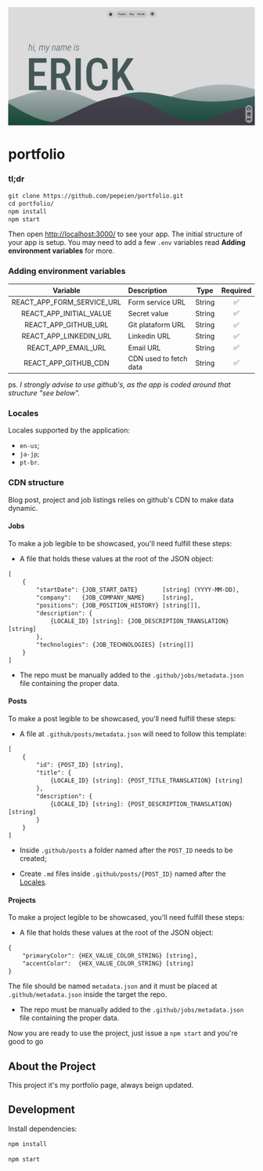 [![portfolio](.github/images/project-thumbnail.png)](https://ericodesu.com)

# portfolio

### tl;dr

```
git clone https://github.com/pepeien/portfolio.git
cd portfolio/
npm install
npm start
```

Then open [http://localhost:3000/](http://localhost:3000/) to see your app. The initial structure of your app is setup. You may need to add a few `.env` variables read **Adding environment variables** for more.

### Adding environment variables

|  Variable  | Description                       |  Type   | Required |
| :--------: | :-------------------------------  | :-----: | :------: |
| REACT_APP_FORM_SERVICE_URL | Form service URL       | String |    ✅    |
| REACT_APP_INITIAL_VALUE    | Secret value           | String |    ✅    |
| REACT_APP_GITHUB_URL       | Git plataform URL      | String |    ✅    |
| REACT_APP_LINKEDIN_URL     | Linkedin URL           | String |    ✅    |
| REACT_APP_EMAIL_URL        | Email URL              | String |    ✅    |
| REACT_APP_GITHUB_CDN       | CDN used to fetch data | String |    ✅    |

ps. _I strongly advise to use github's, as the app is coded around that structure "see below"._

### Locales

Locales supported by the application:
- `en-us`;
- `ja-jp`;
- `pt-br`.

### CDN structure

Blog post, project and job listings relies on github's CDN to make data dynamic.

#### Jobs

To make a job legible to be showcased, you'll need fulfill these steps:

- A file that holds these values at the root of the JSON object:
```
[
	{
	    "startDate": {JOB_START_DATE}       [string] (YYYY-MM-DD),
	    "company":   {JOB_COMPANY_NAME}     [string],
	    "positions": {JOB_POSITION_HISTORY} [string[]],
	    "description": {
	        {LOCALE_ID} [string]: {JOB_DESCRIPTION_TRANSLATION} [string]
	    },
	    "technologies": {JOB_TECHNOLOGIES} [string[]]
	}
]
```

- The repo must be manually added to the `.github/jobs/metadata.json` file containing the proper data.

#### Posts

To make a post legible to be showcased, you'll need fulfill these steps:

- A file at `.github/posts/metadata.json` will need to follow this template:
```
[
	{
	    "id": {POST_ID} [string],
	    "title": {
	        {LOCALE_ID} [string]: {POST_TITLE_TRANSLATION} [string]
	    },
	    "description": {
	        {LOCALE_ID} [string]: {POST_DESCRIPTION_TRANSLATION} [string]
	    }
	}
]
```

- Inside `.github/posts` a folder named after the `POST_ID` needs to be created;

- Create `.md` files inside `.github/posts/{POST_ID}` named after the [Locales](#locales).

#### Projects

To make a project legible to be showcased, you'll need fulfill these steps:

- A file that holds these values at the root of the JSON object:
```
{
	"primaryColor": {HEX_VALUE_COLOR_STRING} [string],
	"accentColor":  {HEX_VALUE_COLOR_STRING} [string]
}
```
The file should be named `metadata.json` and it must be placed at `.github/metadata.json` inside the target the repo.

- The repo must be manually added to the `.github/jobs/metadata.json` file containing the proper data.

Now you are ready to use the project, just issue a `npm start` and you're good to go

## About the Project

This project it's my portfolio page, always beign updated.

## Development

Install dependencies:

```sh
npm install
```

```sh
npm start
```
